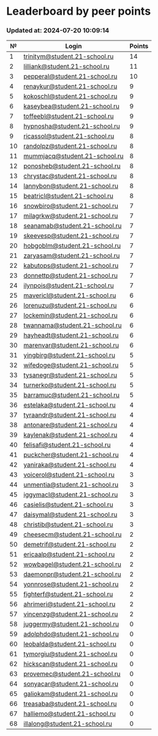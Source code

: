 # Leaderboard by peer points

### Updated at: 2024-07-20 10:09:14

| № | Login | Points |
|---|-------|--------|
|1|trinitym@student.21-school.ru|14|
|2|lilliank@student.21-school.ru|11|
|3|pepperal@student.21-school.ru|10|
|4|renaykur@student.21-school.ru|9|
|5|kokoschl@student.21-school.ru|9|
|6|kaseybea@student.21-school.ru|9|
|7|toffeebl@student.21-school.ru|9|
|8|hypnosha@student.21-school.ru|9|
|9|ricassol@student.21-school.ru|8|
|10|randolpz@student.21-school.ru|8|
|11|mummjacq@student.21-school.ru|8|
|12|ponosheb@student.21-school.ru|8|
|13|chrystac@student.21-school.ru|8|
|14|lannybon@student.21-school.ru|8|
|15|beatricl@student.21-school.ru|8|
|16|snowbiro@student.21-school.ru|7|
|17|milagrkw@student.21-school.ru|7|
|18|seanamab@student.21-school.ru|7|
|19|skeevesp@student.21-school.ru|7|
|20|hobgoblm@student.21-school.ru|7|
|21|zaryasam@student.21-school.ru|7|
|22|kabutops@student.21-school.ru|7|
|23|donnettp@student.21-school.ru|7|
|24|ilynpois@student.21-school.ru|7|
|25|mavericl@student.21-school.ru|6|
|26|lorenuzu@student.21-school.ru|6|
|27|lockemin@student.21-school.ru|6|
|28|twannama@student.21-school.ru|6|
|29|hayheadt@student.21-school.ru|6|
|30|marenvar@student.21-school.ru|6|
|31|yingbirg@student.21-school.ru|5|
|32|wifedoge@student.21-school.ru|5|
|33|tysanegr@student.21-school.ru|5|
|34|turnerko@student.21-school.ru|5|
|35|barramuc@student.21-school.ru|5|
|36|estelaka@student.21-school.ru|4|
|37|tyraandr@student.21-school.ru|4|
|38|antonare@student.21-school.ru|4|
|39|kaylenak@student.21-school.ru|4|
|40|felisafi@student.21-school.ru|4|
|41|puckcher@student.21-school.ru|4|
|42|yaniraka@student.21-school.ru|4|
|43|voicerol@student.21-school.ru|3|
|44|unmentia@student.21-school.ru|3|
|45|iggymacl@student.21-school.ru|3|
|46|casielis@student.21-school.ru|3|
|47|daisymal@student.21-school.ru|3|
|48|christib@student.21-school.ru|3|
|49|cheesecm@student.21-school.ru|2|
|50|demetrif@student.21-school.ru|2|
|51|ericaalp@student.21-school.ru|2|
|52|wowbagel@student.21-school.ru|2|
|53|daemonpr@student.21-school.ru|2|
|54|yonnrose@student.21-school.ru|2|
|55|fighterf@student.21-school.ru|2|
|56|ahrimeri@student.21-school.ru|2|
|57|vincenzg@student.21-school.ru|2|
|58|juggermy@student.21-school.ru|0|
|59|adolphdo@student.21-school.ru|0|
|60|leobalda@student.21-school.ru|0|
|61|tymorgiu@student.21-school.ru|0|
|62|hickscan@student.21-school.ru|0|
|63|provemec@student.21-school.ru|0|
|64|sonyacar@student.21-school.ru|0|
|65|galiokam@student.21-school.ru|0|
|66|treasaba@student.21-school.ru|0|
|67|halliemo@student.21-school.ru|0|
|68|illalong@student.21-school.ru|0|


